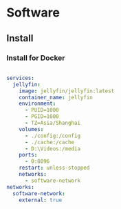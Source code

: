 # Software

## Install

### Install for Docker

```shell

```

```yml
services:
  jellyfin:
    image: jellyfin/jellyfin:latest
    container_name: jellyfin
    environment:
      - PUID=1000
      - PGID=1000
      - TZ=Asia/Shanghai
    volumes:
      - ./config:/config
      - ./cache:/cache
      - D:\Videos:/media
    ports:
      - 0:8096
    restart: unless-stopped
    networks:
      - software-network
networks:
  software-network:
    external: true
```
